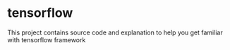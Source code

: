 # tensorflow
This project contains source code and explanation to help you get familiar with tensorflow framework
